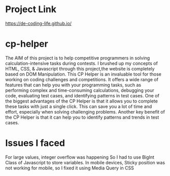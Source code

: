 # Project Link
https://de-coding-life.github.io/

# cp-helper
The AIM of this project is to help competitive programmers in solving calculation-intensive tasks during contests.
I brushed up my concepts of HTML, CSS, & Javascript through this project,the website is completely based on DOM Manipulation.
This CP Helper is an invaluable tool for those working on coding challenges and competitions.
It offers a wide range of features that can help you with your programming tasks, such as performing complex and time-consuming calculations, debugging your code, evaluating test cases, and identifying patterns in test cases.
One of the biggest advantages of the CP Helper is that it allows you to complete these tasks with just a single click.
This can save you a lot of time and effort, especially when solving challenging problems.
Another key benefit of the CP Helper is that it can help you to identify patterns and trends in test cases.

# Issues I faced
For large values, integer overflow was happening So I had to use BigInt Class of Javascript to store variables.
In mobile devices, Sticky position was not working for mobile, so I fixed it using Media Query in CSS
